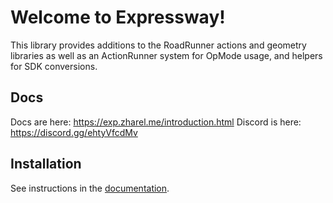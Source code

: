 # Welcome to Expressway!

This library provides additions to the RoadRunner actions and geometry libraries as well as an ActionRunner system for OpMode usage, and helpers for SDK conversions.

## Docs

Docs are here: https://exp.zharel.me/introduction.html
Discord is here: https://discord.gg/ehtyVfcdMv

## Installation

See instructions in the [documentation](https://exp.zharel.me/installation.html).
